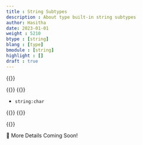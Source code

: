 ```yaml
---
title : String Subtypes
description : About type built-in string subtypes
author: Hasitha
date: 2023-01-01
weight : 5210
btype : [string]
blang : [type]
bmodule : [string]
highlight : []
draft : true
---
```

{{<md class="summary">}}

{{</md>}}
{{<md class="syntax">}}

* `string:char`

{{</md>}}
{{<md class="tldr">}}

{{</md>}}
<!--more-->

🚧 More Details Coming Soon!
